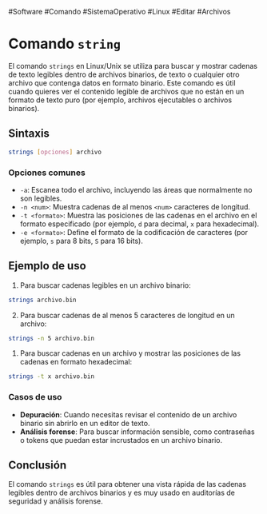 #Software #Comando #SistemaOperativo #Linux #Editar #Archivos 
# Comando `string`

El comando `strings` en Linux/Unix se utiliza para buscar y mostrar cadenas de texto legibles dentro de archivos binarios, de texto o cualquier otro archivo que contenga datos en formato binario. Este comando es útil cuando quieres ver el contenido legible de archivos que no están en un formato de texto puro (por ejemplo, archivos ejecutables o archivos binarios).

## Sintaxis

```bash
strings [opciones] archivo
````

### Opciones comunes

- `-a`: Escanea todo el archivo, incluyendo las áreas que normalmente no son legibles.
- `-n <num>`: Muestra cadenas de al menos `<num>` caracteres de longitud.
- `-t <formato>`: Muestra las posiciones de las cadenas en el archivo en el formato especificado (por ejemplo, `d` para decimal, `x` para hexadecimal).
- `-e <formato>`: Define el formato de la codificación de caracteres (por ejemplo, `s` para 8 bits, `S` para 16 bits).

## Ejemplo de uso

1. Para buscar cadenas legibles en un archivo binario:

```bash
strings archivo.bin
```

2. Para buscar cadenas de al menos 5 caracteres de longitud en un archivo:

```bash
strings -n 5 archivo.bin
```

1. Para buscar cadenas en un archivo y mostrar las posiciones de las cadenas en formato hexadecimal:

```bash
strings -t x archivo.bin
```

### Casos de uso

- **Depuración**: Cuando necesitas revisar el contenido de un archivo binario sin abrirlo en un editor de texto.
- **Análisis forense**: Para buscar información sensible, como contraseñas o tokens que puedan estar incrustados en un archivo binario.

## Conclusión

El comando `strings` es útil para obtener una vista rápida de las cadenas legibles dentro de archivos binarios y es muy usado en auditorías de seguridad y análisis forense.
